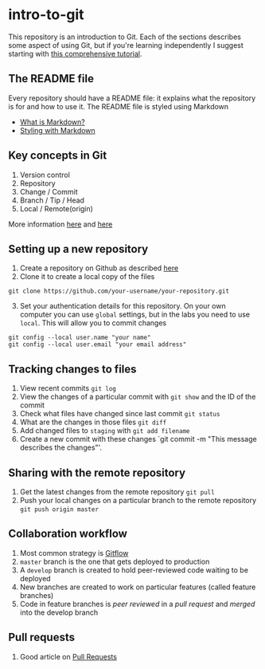 # intro-to-git
This repository is an introduction to Git. Each of the sections describes some aspect of using Git, but if you're learning independently I suggest starting with [this comprehensive tutorial](https://product.hubspot.com/blog/git-and-github-tutorial-for-beginners).

## The README file
Every repository should have a README file: it explains what the repository is for and how to use it. The README file is styled using Markdown
* [What is Markdown?](https://en.wikipedia.org/wiki/Markdown)
* [Styling with Markdown](https://guides.github.com/features/mastering-markdown/)

## Key concepts in Git
1. Version control
2. Repository
3. Change / Commit
4. Branch / Tip / Head
5. Local / Remote(origin)

More information [here](https://franiglesias.github.io/git-key-concepts/) and [here](https://guides.github.com/introduction/git-handbook/)


## Setting up a new repository
1. Create a repository on Github as described [here](https://guides.github.com/activities/hello-world/#repository)
2. Clone it to create a local copy of the files
```
git clone https://github.com/your-username/your-repository.git
```
3. Set your authentication details for this repository. On your own computer you can use `global` settings, but in the labs you need to use `local`. This will allow you to commit changes 
```
git config --local user.name "your name"
git config --local user.email "your email address"
```

## Tracking changes to files
1. View recent commits `git log`
2. View the changes of a particular commit with `git show` and the ID of the commit
2. Check what files have changed since last commit `git status`
3. What are the changes in those files `git diff`
4. Add changed files to `staging` with `git add filename`
5. Create a new commit with these changes `git commit -m "This message describes the changes"'.

## Sharing with the remote repository
1. Get the latest changes from the remote repository `git pull`
2. Push your local changes on a particular branch to the remote repository `git push origin master`

## Collaboration workflow
1. Most common strategy is [Gitflow](https://datasift.github.io/gitflow/IntroducingGitFlow.html)
2. `master` branch is the one that gets deployed to production
3. A `develop` branch is created to hold peer-reviewed code waiting to be deployed
4. New branches are created to work on particular features (called feature branches)
5. Code in feature branches is *peer reviewed* in a *pull request* and *merged* into the develop branch

## Pull requests
1. Good article on [Pull Requests](https://blog.codacy.com/how-to-code-review-in-a-pull-request/)